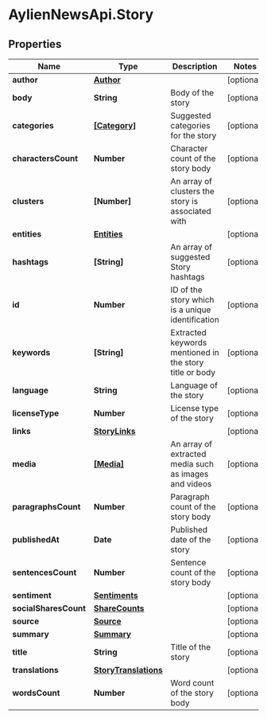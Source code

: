 # AylienNewsApi.Story

## Properties

Name | Type | Description | Notes
------------ | ------------- | ------------- | -------------
**author** | [**Author**](Author.md) |  | [optional] 
**body** | **String** | Body of the story | [optional] 
**categories** | [**[Category]**](Category.md) | Suggested categories for the story | [optional] 
**charactersCount** | **Number** | Character count of the story body | [optional] 
**clusters** | **[Number]** | An array of clusters the story is associated with | [optional] 
**entities** | [**Entities**](Entities.md) |  | [optional] 
**hashtags** | **[String]** | An array of suggested Story hashtags | [optional] 
**id** | **Number** | ID of the story which is a unique identification | [optional] 
**keywords** | **[String]** | Extracted keywords mentioned in the story title or body | [optional] 
**language** | **String** | Language of the story | [optional] 
**licenseType** | **Number** | License type of the story | [optional] 
**links** | [**StoryLinks**](StoryLinks.md) |  | [optional] 
**media** | [**[Media]**](Media.md) | An array of extracted media such as images and videos | [optional] 
**paragraphsCount** | **Number** | Paragraph count of the story body | [optional] 
**publishedAt** | **Date** | Published date of the story | [optional] 
**sentencesCount** | **Number** | Sentence count of the story body | [optional] 
**sentiment** | [**Sentiments**](Sentiments.md) |  | [optional] 
**socialSharesCount** | [**ShareCounts**](ShareCounts.md) |  | [optional] 
**source** | [**Source**](Source.md) |  | [optional] 
**summary** | [**Summary**](Summary.md) |  | [optional] 
**title** | **String** | Title of the story | [optional] 
**translations** | [**StoryTranslations**](StoryTranslations.md) |  | [optional] 
**wordsCount** | **Number** | Word count of the story body | [optional] 


